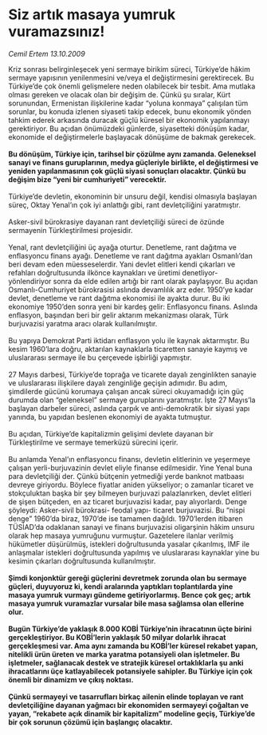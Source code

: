 # Siz artık masaya yumruk vuramazsınız!

*Cemil Ertem 13.10.2009*

<div class="taraf_structure_2col_1zq">
<div class="margen_n">



 <p>Kriz sonrası belirginleşecek yeni sermaye birikim süreci, Türkiye’de hâkim sermaye yapısının yenilenmesini ve/veya el değiştirmesini gerektirecek. Bu Türkiye’de çok önemli gelişmelere neden olabilecek bir tesbit. Ama mutlaka olması gereken ve olacak olan bir değişim de. Çünkü şu sıralar, Kürt sorunundan, Ermenistan ilişkilerine kadar “yoluna konmaya” çalışılan tüm sorunlar, bu konuda izlenen siyaseti takip edecek, bunu ekonomik yönden tahkim ederek arkasında duracak güçlü küresel bir ekonomik yapılanmayı gerektiriyor. Bu açıdan önümüzdeki günlerde, siyasetteki dönüşüm kadar, ekonomide el değiştirmelerle başlayacak dönüşüme de bakmak gerekecek. <b><br/><br/>Bu dönüşüm, Türkiye için, tarihsel bir çözülme aynı zamanda. Geleneksel sanayi ve finans guruplarının, medya güçleriyle birlikte, el değiştirmesi ve yeniden yapılanmasının çok güçlü siyasi sonuçları olacaktır. Çünkü bu değişim bize “yeni bir cumhuriyeti” verecektir. </b><br/><br/>Türkiye’de devletin, ekonominin bir unsuru değil, kendisi olmasıyla başlayan süreç, Oktay Yenal’ın çok iyi anlattığı gibi, rant devletçiliğini yaratmıştır. <br/><br/>Asker-sivil bürokrasiye dayanan rant devletçiliği süreci de özünde sermayenin Türkleştirilmesi projesidir. <br/><br/>Yenal, rant devletçiliğini üç ayağa oturtur. Denetleme, rant dağıtma ve enflasyoncu finans ayağı. Denetleme ve rant dağıtma ayakları Osmanlı’dan beri devam eden müesseselerdir. Yani devlet elitleri kendi çıkarları ve refahları doğrultusunda ilkönce kaynakları ve üretimi denetliyor-yönlendiriyor sonra da elde edilen artığı bir rant olarak paylaşıyor. Bu açıdan Osmanlı-Cumhuriyet bürokrasisi aslında devamlılık arz eder. 1950’ye kadar devlet, denetleme ve rant dağıtma ekonomisi ile ayakta durur. Bu iki ekonomiye 1950’den sonra yeni bir kardeş gelir: Enflasyoncu finans. Aslında enflasyon, başından beri bir gelir aktarım mekanizması olarak, Türk burjuvazisi yaratma aracı olarak kullanılmıştır. <br/><br/>Bu yapıya Demokrat Parti iktidarı enflasyon yolu ile kaynak aktarmıştır. Bu kesim 1960’lara doğru, aktarılan kaynaklarla ticaretten sanayie kaymış ve uluslararası sermaye ile bu çerçevede işbirliği yapmıştır. <br/><br/>27 Mayıs darbesi, Türkiye’de toprağa ve ticarete dayalı zenginlikten sanayie ve uluslararası ilişkilere dayalı zenginliğe geçişin adımıdır. Bu adım, şimdilerde gücünü korumaya çalışan ancak süreci okuyamadığı için güç durumda olan “geleneksel” sermaye guruplarını yaratmıştır. İşte 27 Mayıs’la başlayan darbeler süreci, aslında çarpık ve anti-demokratik bir siyasi yapı yanında, bu yapıdan beslenen ekonomiyi de ayakta tutmuştur. <br/><br/>Bu açıdan, Türkiye’de kapitalizmin gelişimi devlete dayanan bir Türkleştirilme ve sermaye temerküzü sürecini içerir. <br/><br/>Bu anlamda Yenal’ın enflasyoncu finansı, devletin elitlerinin ve yeşermeye çalışan yerli-burjuvazinin devlet eliyle finanse edilmesidir. Yine Yenal buna para devletçiliği der. Çünkü bütçenin yetmediği yerde banknot matbaası devreye giriyordu. Böylece fiyatlar aniden yükseliyor; o zamanlar ticaret ve stokçuluktan başka bir şey bilmeyen burjuvazi palazlanırken, devlet elitleri de şişen bütçeden, en az ticaret burjuvazisi kadar, pay alıyorlardı. Denge şöyleydi: Asker-sivil bürokrasi- feodal yapı- ticaret burjuvazisi. Bu “nispi denge” 1960’da biraz, 1970’de ise tamamen dağıldı. 1970’lerden itibaren TÜSİAD’da odaklanan sanayi ve finans burjuvazisi oligarşinin hâkim unsuru olarak hep masaya yumruğunu vurmuştur. Gazetelere ilanlar verilmiş hükümetler düşürülmüş, istekleri doğrultusunda yasalar çıkarılmış, IMF ile anlaşmalar istekleri doğrultusunda yapılmış ve uluslararası kaynaklar yine bu kesimin çıkarları doğrultusunda kullanılmıştır. <b><br/><br/>Şimdi konjonktür gereği güçlerini devretmek zorunda olan bu sermaye güçleri, duyuyoruz ki, kendi aralarında yaptıkları toplantılarda yine masaya yumruk vurmayı gündeme getiriyorlarmış. Bence çok geç; artık masaya yumruk vuramazlar vursalar bile masa sağlamsa olan ellerine olur. <br/><br/>Bugün Türkiye’de yaklaşık 8.000 KOBİ Türkiye’nin ihracatının üçte birini gerçekleştiriyor. Bu KOBİ’lerin yaklaşık 50 milyar dolarlık ihracat gerçekleşmesi var. Ama aynı zamanda bu KOBİ’ler küresel rekabet yapan, nitelikli ürün üreten ve marka yaratma potansiyeli olan işletmeler. Bu işletmeler, sağlanacak destek ve stratejik küresel ortaklıklarla şu anki ihracatlarını üçe katlayabilecek potansiyele sahipler. Bu Türkiye için çok önemli bir dinamizm ve çıkış noktası. <br/><br/>Çünkü sermayeyi ve tasarrufları birkaç ailenin elinde toplayan ve rant devletçiliğine dayanan yağmacı bir ekonomiden sermayeyi çoğaltan ve yayan, “rekabete açık dinamik bir kapitalizm” modeline geçiş, Türkiye’de bir çok sorunun çözümü için başlangıç olacaktır.</b></p>
<br/>
<br/>
<br/>



<br/>


<div id="taraf_not">
</div>

</div>


</div>
